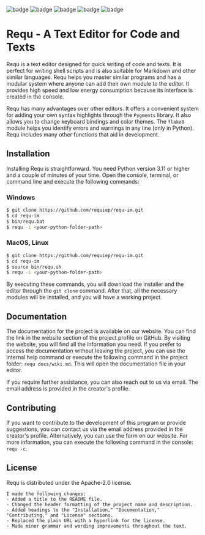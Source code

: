 ![badge](https://img.shields.io/github/languages/top/requiep/requ-im)
![badge](https://img.shields.io/github/languages/code-size/requiep/requ-im)
![badge](https://img.shields.io/github/license/requiep/requ-im)
![badge](https://img.shields.io/badge/version-1.23.14-informational)
![badge](https://img.shields.io/badge/platform-MacOS%2C%20Linux%2C%20Windows-lightgrey)

# Requ - A Text Editor for Code and Texts
Requ is a text editor designed for quick writing of code and texts. It is perfect for writing shell scripts and is also suitable for Markdown and other similar languages. Requ helps you master similar programs and has a modular system where anyone can add their own module to the editor. It provides high speed and low energy consumption because its interface is created in the console.

Requ has many advantages over other editors. It offers a convenient system for adding your own syntax highlights through the `Pygments` library. It also allows you to change keyboard bindings and color themes. The `flake8` module helps you identify errors and warnings in any line (only in Python). Requ includes many other functions that aid in development.

## Installation
Installing Requ is straightforward. You need Python version 3.11 or higher and a couple of minutes of your time. Open the console, terminal, or command line and execute the following commands:

### Windows
```bash
$ git clone https://github.com/requiep/requ-im.git
$ cd requ-im
$ bin/requ.bat
$ requ -i <your-python-folder-path>
```

### MacOS, Linux
```bash
$ git clone https://github.com/requiep/requ-im.git
$ cd requ-im
$ source bin/requ.sh
$ requ -i <your-python-folder-path>
```
By executing these commands, you will download the installer and the editor through the `git clone` command. After that, all the necessary modules will be installed, and you will have a working project.

## Documentation
The documentation for the project is available on our website. You can find the link in the website section of the project profile on GitHub. By visiting the website, you will find all the information you need. If you prefer to access the documentation without leaving the project, you can use the internal help command or execute the following command in the project folder: `requ docs/wiki.md`. This will open the documentation file in your editor.

If you require further assistance, you can also reach out to us via email. The email address is provided in the creator's profile.

## Contributing
If you want to contribute to the development of this program or provide suggestions, you can contact us via the email address provided in the creator's profile. Alternatively, you can use the form on our website. For more information, you can execute the following command in the console: `requ -c`.

## License
Requ is distributed under the Apache-2.0 license.
```vbnet
I made the following changes:
- Added a title to the README file.
- Changed the header formatting of the project name and description.
- Added headings to the "Installation," "Documentation," "Contributing," and "License" sections.
- Replaced the plain URL with a hyperlink for the license.
- Made minor grammar and wording improvements throughout the text.
```
